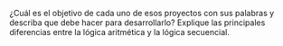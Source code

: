 ¿Cuál es el objetivo de cada uno de esos proyectos con sus palabras y describa que debe hacer para desarrollarlo?
Explique las principales diferencias entre la lógica aritmética y la lógica secuencial.
